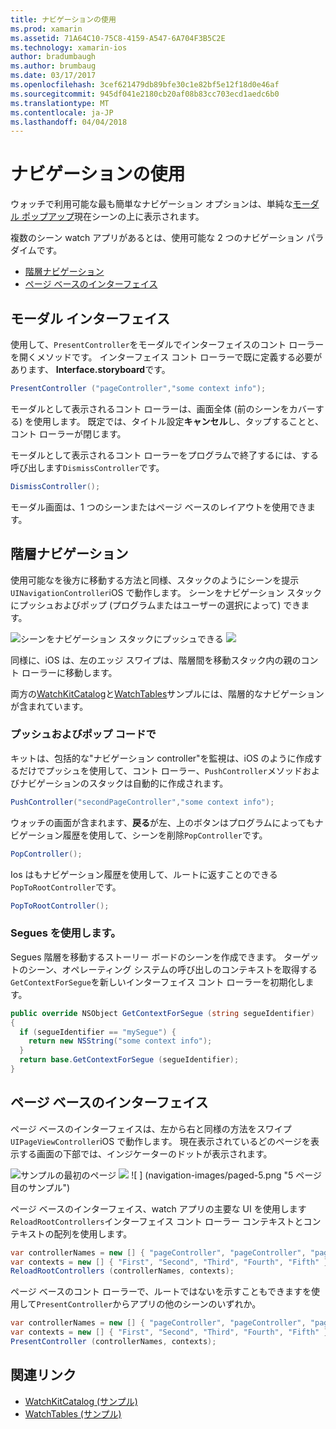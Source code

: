 ```yaml
---
title: ナビゲーションの使用
ms.prod: xamarin
ms.assetid: 71A64C10-75C8-4159-A547-6A704F3B5C2E
ms.technology: xamarin-ios
author: bradumbaugh
ms.author: brumbaug
ms.date: 03/17/2017
ms.openlocfilehash: 3cef621479db89bfe30c1e82bf5e12f18d0e46af
ms.sourcegitcommit: 945df041e2180cb20af08b83cc703ecd1aedc6b0
ms.translationtype: MT
ms.contentlocale: ja-JP
ms.lasthandoff: 04/04/2018
---
```

# <a name="working-with-navigation"></a>ナビゲーションの使用

ウォッチで利用可能な最も簡単なナビゲーション オプションは、単純な[モーダル ポップアップ](#modal)現在シーンの上に表示されます。

複数のシーン watch アプリがあるとは、使用可能な 2 つのナビゲーション パラダイムです。

- [階層ナビゲーション](#Hierarchical_Navigation)
- [ページ ベースのインターフェイス](#Page-Based_Interfaces)

<a name="modal"/>

## <a name="modal-interfaces"></a>モーダル インターフェイス

使用して、`PresentController`をモーダルでインターフェイスのコント ローラーを開くメソッドです。 インターフェイス コント ローラーで既に定義する必要があります、 **Interface.storyboard**です。

```csharp
PresentController ("pageController","some context info");
```

モーダルとして表示されるコント ローラーは、画面全体 (前のシーンをカバーする) を使用します。 既定では、タイトル設定**キャンセル**し、タップすることと、コント ローラーが閉じます。

モーダルとして表示されるコント ローラーをプログラムで終了するには、する呼び出します`DismissController`です。

```csharp
DismissController();
```

モーダル画面は、1 つのシーンまたはページ ベースのレイアウトを使用できます。

<a name="Hierarchical_Navigation"/>

## <a name="hierarchical-navigation"></a>階層ナビゲーション

使用可能なを後方に移動する方法と同様、スタックのようにシーンを提示`UINavigationController`iOS で動作します。 シーンをナビゲーション スタックにプッシュおよびポップ (プログラムまたはユーザーの選択によって) できます。

![](navigation-images/hierarchy-1.png "シーンをナビゲーション スタックにプッシュできる") ![ ](navigation-images/hierarchy-2.png "シーンをナビゲーション スタックからポップすることができます")

同様に、iOS は、左のエッジ スワイプは、階層間を移動スタック内の親のコント ローラーに移動します。

両方の[WatchKitCatalog](https://developer.xamarin.com/samples/WatchKitCatalog)と[WatchTables](https://developer.xamarin.com/samples/WatchTables)サンプルには、階層的なナビゲーションが含まれています。

### <a name="pushing-and-popping-in-code"></a>プッシュおよびポップ コードで

キットは、包括的な"ナビゲーション controller"を監視は、iOS のように作成するだけでプッシュを使用して、コント ローラー、`PushController`メソッドおよびナビゲーションのスタックは自動的に作成されます。

```csharp
PushController("secondPageController","some context info");
```

ウォッチの画面が含まれます、**戻る**が左、上のボタンはプログラムによってもナビゲーション履歴を使用して、シーンを削除`PopController`です。

```csharp
PopController();
```

Ios はもナビゲーション履歴を使用して、ルートに返すことのできる`PopToRootController`です。

```csharp
PopToRootController();
```

### <a name="using-segues"></a>Segues を使用します。

Segues 階層を移動するストーリー ボードのシーンを作成できます。 ターゲットのシーン、オペレーティング システムの呼び出しのコンテキストを取得する`GetContextForSegue`を新しいインターフェイス コント ローラーを初期化します。

```csharp
public override NSObject GetContextForSegue (string segueIdentifier)
{
  if (segueIdentifier == "mySegue") {
    return new NSString("some context info");
  }
  return base.GetContextForSegue (segueIdentifier);
}
```
<a name="Page-Based_Interfaces"/>

## <a name="page-based-interfaces"></a>ページ ベースのインターフェイス

ページ ベースのインターフェイスは、左から右と同様の方法をスワイプ`UIPageViewController`iOS で動作します。 現在表示されているどのページを表示する画面の下部では、インジケーターのドットが表示されます。

![](navigation-images/paged-1.png "サンプルの最初のページ") ![ ](navigation-images/paged-2.png "サンプル 2 ページ目") ![ ] (navigation-images/paged-5.png "5 ページ目のサンプル")


ページ ベースのインターフェイス、watch アプリの主要な UI を使用します`ReloadRootControllers`インターフェイス コント ローラー コンテキストとコンテキストの配列を使用します。

```csharp
var controllerNames = new [] { "pageController", "pageController", "pageController", "pageController", "pageController" };
var contexts = new [] { "First", "Second", "Third", "Fourth", "Fifth" };
ReloadRootControllers (controllerNames, contexts);
```

ページ ベースのコント ローラーで、ルートではないを示すこともできますを使用して`PresentController`からアプリの他のシーンのいずれか。

```csharp
var controllerNames = new [] { "pageController", "pageController", "pageController", "pageController", "pageController" };
var contexts = new [] { "First", "Second", "Third", "Fourth", "Fifth" };
PresentController (controllerNames, contexts);
```



## <a name="related-links"></a>関連リンク

- [WatchKitCatalog (サンプル)](https://developer.xamarin.com/samples/monotouch/WatchKit/WatchKitCatalog/)
- [WatchTables (サンプル)](https://developer.xamarin.com/samples/monotouch/WatchKit/WatchTables/)
